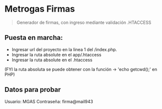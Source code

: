 # Metrogas Firmas

> Generador de firmas, con ingreso mediante validación .HTACCESS

## Puesta en marcha:

- Ingresar url del proyecto en la linea 1 del /index.php.
- Ingresar la ruta absolute en el app/.htaccess
- Ingresar la ruta absolute en el .htaccess

(FYI la ruta absoluta se puede obtener con la función -> 'echo getcwd();' en PHP)

## Datos para probar

Usuario: MGAS
Contraseña: firma@mail943
